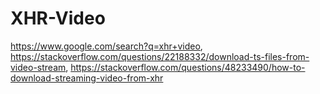 # XHR-Video
https://www.google.com/search?q=xhr+video, https://stackoverflow.com/questions/22188332/download-ts-files-from-video-stream, https://stackoverflow.com/questions/48233490/how-to-download-streaming-video-from-xhr
